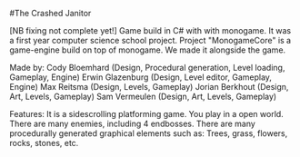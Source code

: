 #The Crashed Janitor

[NB fixing not complete yet!]
Game build in C# with with monogame.
It was a first year computer science school project.
Project "MonogameCore" is a game-engine build on top of monogame.
We made it alongside the game.

Made by:
Cody Bloemhard (Design, Procedural generation, Level loading, Gameplay, Engine)
Erwin Glazenburg (Design, Level editor, Gameplay, Engine)
Max Reitsma (Design, Levels, Gameplay)
Jorian Berkhout (Design, Art, Levels, Gameplay)
Sam Vermeulen (Design, Art, Levels, Gameplay)

Features:
It is a sidescrolling platforming game.
You play in a open world.
There are many enemies, including 4 endbosses.
There are many procedurally generated graphical elements such as:
Trees, grass, flowers, rocks, stones, etc.